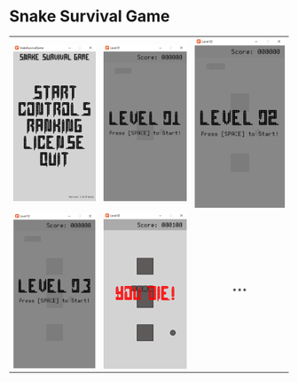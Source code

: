 # Snake Survival Game

|                                        |        |                   |
|:--------------------------------------------:|:--------------------------------------------:|:--------------------------------------------:|
| <img src="./docs/000.png" width="300"/> | <img src="./docs/001.png" width="300"/> | <img src="./docs/002.png" width="300"/> |
|   <img src="./docs/003.png" width="300"/>   |   <img src="./docs/999.png" width="300"/>   |                      ***                     |
